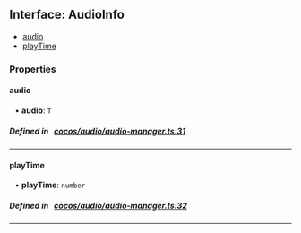 ## Interface: AudioInfo

- [audio](#audio)
- [playTime](#playTime)

### Properties

#### audio

<div style="margin-left: 10px;">


• **audio**: ``T``

</div>

##### Defined in &nbsp;   [cocos/audio/audio-manager.ts:31](https://github.com/cocos-creator/engine/blob/c7bf6b8a9/cocos/audio/audio-manager.ts#L31)&nbsp;
___
#### playTime

<div style="margin-left: 10px;">


• **playTime**: ``number``

</div>

##### Defined in &nbsp;   [cocos/audio/audio-manager.ts:32](https://github.com/cocos-creator/engine/blob/c7bf6b8a9/cocos/audio/audio-manager.ts#L32)&nbsp;
___
